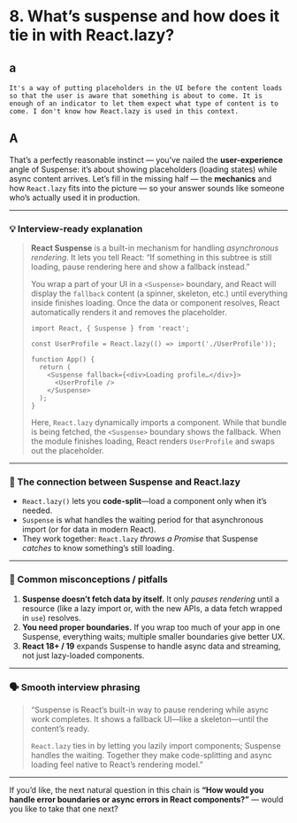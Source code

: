 # 8. What’s **suspense** and how does it tie in with **React.lazy**?

## a

    It's a way of putting placeholders in the UI before the content loads so that the user is aware that something is about to come. It is enough of an indicator to let them expect what type of content is to come. I don't know how React.lazy is used in this context.

## A

That’s a perfectly reasonable instinct — you’ve nailed the **user-experience** angle of Suspense: it’s about showing placeholders (loading states) while async content arrives. Let’s fill in the missing half — the **mechanics** and how `React.lazy` fits into the picture — so your answer sounds like someone who’s actually used it in production.

---

### 💡 Interview-ready explanation

> **React Suspense** is a built-in mechanism for handling *asynchronous rendering*.
> It lets you tell React: “If something in this subtree is still loading, pause rendering here and show a fallback instead.”
>
> You wrap a part of your UI in a `<Suspense>` boundary, and React will display the `fallback` content (a spinner, skeleton, etc.) until everything inside finishes loading. Once the data or component resolves, React automatically renders it and removes the placeholder.
>
> ```tsx
> import React, { Suspense } from 'react';
>
> const UserProfile = React.lazy(() => import('./UserProfile'));
>
> function App() {
>   return (
>     <Suspense fallback={<div>Loading profile…</div>}>
>       <UserProfile />
>     </Suspense>
>   );
> }
> ```
>
> Here, `React.lazy` dynamically imports a component. While that bundle is being fetched, the `<Suspense>` boundary shows the fallback. When the module finishes loading, React renders `UserProfile` and swaps out the placeholder.

---

### 🧠 The connection between **Suspense** and **React.lazy**

* `React.lazy()` lets you **code-split**—load a component only when it’s needed.
* `Suspense` is what handles the waiting period for that asynchronous import (or for data in modern React).
* They work together: `React.lazy` *throws a Promise* that Suspense *catches* to know something’s still loading.

---

### 🚧 Common misconceptions / pitfalls

1. **Suspense doesn’t fetch data by itself.**
   It only *pauses rendering* until a resource (like a lazy import or, with the new APIs, a data fetch wrapped in `use`) resolves.
2. **You need proper boundaries.**
   If you wrap too much of your app in one Suspense, everything waits; multiple smaller boundaries give better UX.
3. **React 18+ / 19** expands Suspense to handle async data and streaming, not just lazy-loaded components.

---

### 🗣️ Smooth interview phrasing

> “Suspense is React’s built-in way to pause rendering while async work completes. It shows a fallback UI—like a skeleton—until the content’s ready.
>
> `React.lazy` ties in by letting you lazily import components; Suspense handles the waiting. Together they make code-splitting and async loading feel native to React’s rendering model.”

---

If you’d like, the next natural question in this chain is **“How would you handle error boundaries or async errors in React components?”** — would you like to take that one next?
